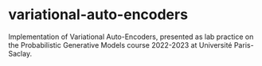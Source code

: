# variational-auto-encoders
Implementation of Variational Auto-Encoders, presented as lab practice on the Probabilistic Generative Models course 2022-2023 at Université Paris-Saclay.
